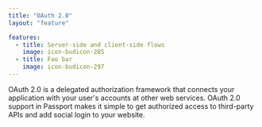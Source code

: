 ```yaml
---
title: "OAuth 2.0"
layout: "feature"

features:
  - title: Server-side and client-side flows
    image: icon-budicon-285
  - title: Foo bar
    image: icon-budicon-297
---
```


OAuth 2.0 is a delegated authorization framework that connects your application
with your user's accounts at other web services.  OAuth 2.0 support in Passport
makes it simple to get authorized access to third-party APIs and add social
login to your website.
